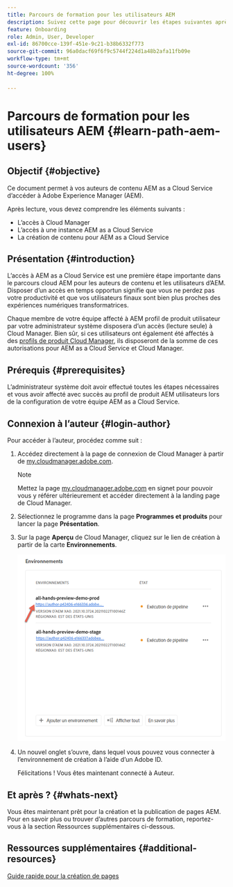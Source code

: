 ```yaml
---
title: Parcours de formation pour les utilisateurs AEM
description: Suivez cette page pour découvrir les étapes suivantes après l’accès, si vous êtes un utilisateur AEM
feature: Onboarding
role: Admin, User, Developer
exl-id: 86700cce-139f-451e-9c21-b38b6332f773
source-git-commit: 96a0dacf69f6f9c5744f224d1a48b2afa11fb09e
workflow-type: tm+mt
source-wordcount: '356'
ht-degree: 100%

---
```


# Parcours de formation pour les utilisateurs AEM {#learn-path-aem-users}

## Objectif {#objective}

Ce document permet à vos auteurs de contenu AEM as a Cloud Service d’accéder à Adobe Experience Manager (AEM).

Après lecture, vous devez comprendre les éléments suivants :

* L’accès à Cloud Manager
* L’accès à une instance AEM as a Cloud Service
* La création de contenu pour AEM as a Cloud Service

## Présentation  {#introduction}

L’accès à AEM as a Cloud Service est une première étape importante dans le parcours cloud AEM pour les auteurs de contenu et les utilisateurs d’AEM. Disposer d’un accès en temps opportun signifie que vous ne perdez pas votre productivité et que vos utilisateurs finaux sont bien plus proches des expériences numériques transformatrices.

Chaque membre de votre équipe affecté à AEM profil de produit utilisateur par votre administrateur système disposera d’un accès (lecture seule) à Cloud Manager. Bien sûr, si ces utilisateurs ont également été affectés à des [profils de produit Cloud Manager](https://experienceleague.adobe.com/docs/experience-manager-cloud-service/onboarding/onboarding-concepts/aem-cs-team-product-profiles.html?lang=fr#cloud-manager-product-profiles), ils disposeront de la somme de ces autorisations pour AEM as a Cloud Service et Cloud Manager.

## Prérequis  {#prerequisites}

L’administrateur système doit avoir effectué toutes les étapes nécessaires et vous avoir affecté avec succès au profil de produit AEM utilisateurs lors de la configuration de votre équipe AEM as a Cloud Service.

## Connexion à l’auteur {#login-author}

Pour accéder à l’auteur, procédez comme suit :

1. Accédez directement à la page de connexion de Cloud Manager à partir de [my.cloudmanager.adobe.com](https://my.cloudmanager.adobe.com/).

   >[!NOTE]
   >Mettez la page [my.cloudmanager.adobe.com](https://my.cloudmanager.adobe.com/) en signet pour pouvoir vous y référer ultérieurement et accéder directement à la landing page de Cloud Manager.

1. Sélectionnez le programme dans la page **Programmes et produits** pour lancer la page **Présentation**.

1. Sur la page **Aperçu** de Cloud Manager, cliquez sur le lien de création à partir de la carte **Environnements**.

   ![](/help/journey-onboarding/assets/author-environ.png)

1. Un nouvel onglet s’ouvre, dans lequel vous pouvez vous connecter à l’environnement de création à l’aide d’un Adobe ID.

   Félicitations ! Vous êtes maintenant connecté à Auteur.

## Et après ? {#whats-next}

Vous êtes maintenant prêt pour la création et la publication de pages AEM. Pour en savoir plus ou trouver d’autres parcours de formation, reportez-vous à la section Ressources supplémentaires ci-dessous.

## Ressources supplémentaires {#additional-resources}

[Guide rapide pour la création de pages](https://experienceleague.adobe.com/docs/experience-manager-cloud-service/sites/authoring/getting-started/quick-start.html?lang=fr)
